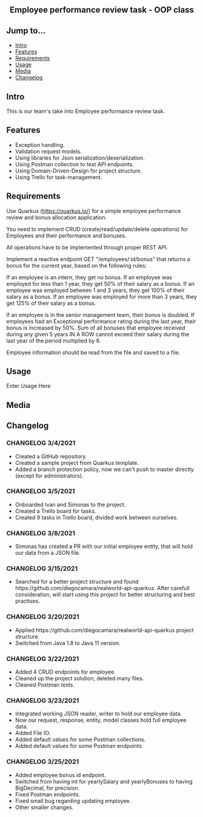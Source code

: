<div align="center">
  <h2>Employee performance review task - OOP class</h2>
</div>

## Jump to...

  - [Intro](#intro)
  - [Features](#features)
  - [Requirements](#req)
  - [Usage](#usage)
  - [Media](#media)
  - [Changelog](#changelog)
  
## <a name="Intro"></a>Intro

This is our team's take into Employee performance review task.

## <a name="Features"></a>Features

<ul>
  <li>Exception handling.</li>
  <li>Validation request models.</li>
  <li>Using libraries for Json serialization/deserialization.</li>
  <li>Using Postman collection to test API endpoints.</li>
  <li>Using Domain-Driven-Design for project structure.</li>
  <li>Using Trello for task-management.</li>
</ul>

## <a name="req"></a>Requirements

Use Quarkus (https://quarkus.io/) for a simple employee performance review and bonus allocation application.

You need to implement CRUD (create/read/update/delete operations) for Employees and their performance and bonuses.

All operations have to be implemented through proper REST API.

Implement a reactive endpoint GET "/employees/:id/bonus" that returns a bonus for the current year, based on the following rules:

If an employee is an intern, they get no bonus.
If an employee was employed for less than 1 year, they get 50% of their salary as a bonus.
If an employee was employed between 1 and 3 years, they get 100% of their salary as a bonus. 
If an employee was employed for more than 3 years, they get 125% of their salary as a bonus.

If an employee is in the senior management team, their bonus is doubled.
If employees had an Exceptional performance rating during the last year, their bonus is increased by 50%.
Sum of all bonuses that employee received during any given 5 years IN A ROW cannot exceed their salary during the last year of the period multiplied by 6.

Employee information should be read from the file and saved to a file. 

## <a name="Usage"></a>Usage

Enter Usage Here

## <a name="Media"></a>Media

<!---
<a target="_blank" href="ENTER IMAGE ">
  <img src="https://github.com/GintasS/JobAds/blob/master/JobAds/Images/image1.JPG" height="350" style="max-width:100%;">
</a>
<blockquote>Default app view(taken in 2/13/2020)</blockquote>
-->

## <a name="Changelog"></a>Changelog

<h3>CHANGELOG 3/4/2021</h3>
<ul>
  <li>Created a GitHub repository.</li>
  <li>Created a sample project from Quarkus template.</li>
  <li>Added a branch protection policy, now we can't push to master directly (except for administrators).</li>
</ul>

<h3>CHANGELOG 3/5/2021</h3>
<ul>
  <li>Onboarded Ivan and Simonas to the project.</li>
  <li>Created a Trello board for tasks.</li>
  <li>Created 9 tasks in Trello board, divided work between ourselves.</li>
</ul>

<h3>CHANGELOG 3/8/2021</h3>
<ul>
  <li>Simonas has created a PR with our initial employee entity, that will hold our data from a JSON file.</li>
</ul>

<h3>CHANGELOG 3/15/2021</h3>
<ul>
  <li>Searched for a better project structure and found https://github.com/diegocamara/realworld-api-quarkus. After carefull consideration, will start using this
  project for better structuring and best practises.</li>
</ul>

<h3>CHANGELOG 3/20/2021</h3>
<ul>
  <li>Applied https://github.com/diegocamara/realworld-api-quarkus project structure.</li>
  <li>Switched from Java 1.8 to Java 11 version.</li>
</ul>

<h3>CHANGELOG 3/22/2021</h3>
<ul>
  <li>Added 4 CRUD endpoints for employee.</li>
  <li>Cleaned up the project solution, deleted many files.</li>
  <li>Cleaned Postman tests.</li>
</ul>

<h3>CHANGELOG 3/23/2021</h3>
<ul>
  <li>Integrated working JSON reader, writer to hold our employee data.</li>
  <li>Now our request, response, entity, model classes hold full employee data.</li>
  <li>Added File IO.</li>
  <li>Added default values for some Postman collections.</li>
  <li>Added default values for some Postman endpoints</li>
</ul>

<h3>CHANGELOG 3/25/2021</h3>
<ul>
  <li>Added employee bonus id endpoint.</li>
  <li>Switched from having int for yearlySalary and yearlyBonuses to having BigDecimal, for precision.</li>
  <li>Fixed Postman endpoints.</li>
  <li>Fixed small bug regarding updating employee.</li>
  <li>Other smaller changes.</li>
</ul>

